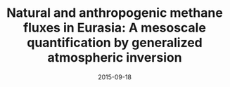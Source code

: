 ---
title: "Natural and anthropogenic methane fluxes in Eurasia: A mesoscale quantification by generalized atmospheric inversion"
collection: publications
permalink: /publication/2015-09-18-Berchet
date: 2015-09-18
venue: 'Biogeosciences'
paperurl: 'https://doi.org/doi:10.5194/bg-12-5393-2015'
citation: '<b>22</b> - Berchet A., Pison I., Chevallier F., Paris J.-D., Bousquet P. et al., Natural and anthropogenic methane fluxes in Eurasia: A mesoscale quantification by generalized atmospheric inversion, Biogeosciences, 12, 5393-5414, (2015-09-18). <a href="https://doi.org/doi:10.5194/bg-12-5393-2015">doi:10.5194/bg-12-5393-2015</a> (cited 23 times)

'
---